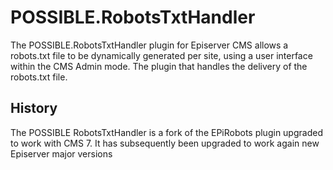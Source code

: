 POSSIBLE.RobotsTxtHandler
==================================
The POSSIBLE.RobotsTxtHandler plugin for Episerver CMS allows a robots.txt file to be dynamically generated per site, using a user interface within the CMS Admin mode. The plugin that handles the delivery of the robots.txt file.

History
--
The POSSIBLE RobotsTxtHandler is a fork of the EPiRobots plugin upgraded to work with CMS 7. It has subsequently been upgraded to work again new Episerver major versions
